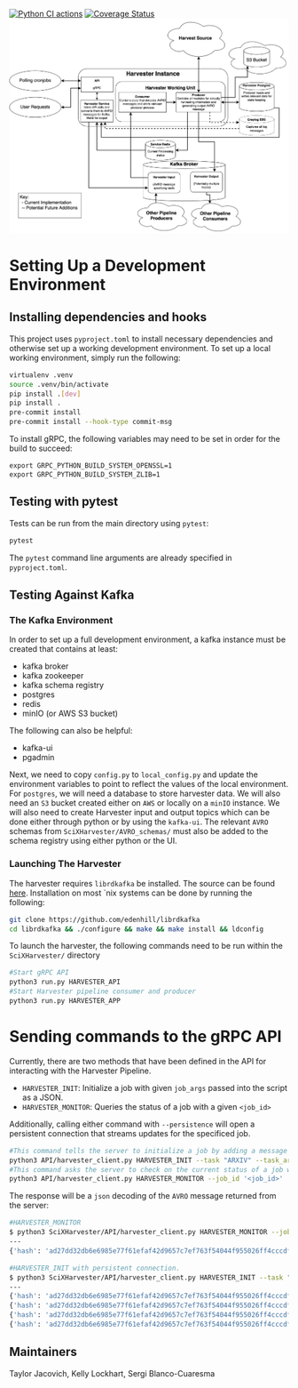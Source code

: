 [![Python CI actions](https://github.com/tjacovich/ADSHarvesterPipeline/actions/workflows/python_actions.yml/badge.svg)](https://github.com/tjacovich/ADSHarvesterPipeline/actions/workflows/python_actions.yml) [![Coverage Status](https://coveralls.io/repos/github/tjacovich/SciXHarvesterPipeline/badge.svg)](https://coveralls.io/github/tjacovich/SciXHarvesterPipeline)
![Harvester Pipeline Flowchart](README_assets/Harvester_implementation.png?raw=true "Harvester Pipeline Flowchart")

# Setting Up a Development Environment
## Installing dependencies and hooks
This project uses `pyproject.toml` to install necessary dependencies and otherwise set up a working development environment. To set up a local working environment, simply run the following:
```bash
virtualenv .venv
source .venv/bin/activate
pip install .[dev]
pip install .
pre-commit install
pre-commit install --hook-type commit-msg
```

To install gRPC, the following variables may need to be set in order for the build to succeed:

```
export GRPC_PYTHON_BUILD_SYSTEM_OPENSSL=1
export GRPC_PYTHON_BUILD_SYSTEM_ZLIB=1
```

## Testing with pytest
Tests can be run from the main directory using `pytest`:
```bash
pytest
```

The `pytest` command line arguments are already specified in `pyproject.toml`.

## Testing Against Kafka
### The Kafka Environment
In order to set up a full development environment, a kafka instance must be created that contains at least:
 - kafka broker
 - kafka zookeeper
 - kafka schema registry
 - postgres
 - redis
 - minIO (or AWS S3 bucket)

The following can also be helpful:
 - kafka-ui
 - pgadmin

Next, we need to copy `config.py` to `local_config.py` and update the environment variables to point to reflect the values of the local environment.
For `postgres`, we will need a  database to store harvester data. We will also need an `S3` bucket created either on `AWS` or locally on a `minIO` instance.
We will also need to create Harvester input and output topics which can be done either through python or by using the `kafka-ui`.
The relevant `AVRO` schemas from `SciXHarvester/AVRO_schemas/` must also be added to the schema registry using either python or the UI.

### Launching The Harvester
The harvester requires `librdkafka` be installed. The source can be found [here](https://github.com/edenhill/librdkafka).
Installation on most `nix systems can be done by running the following:
```bash
git clone https://github.com/edenhill/librdkafka
cd librdkafka && ./configure && make && make install && ldconfig
```
To launch the harvester, the following commands need to be run within the `SciXHarvester/` directory
```bash
#Start gRPC API
python3 run.py HARVESTER_API
#Start Harvester pipeline consumer and producer
python3 run.py HARVESTER_APP
```

# Sending commands to the gRPC API

Currently, there are two methods that have been defined in the API for interacting with the Harvester Pipeline.
- `HARVESTER_INIT`: Initialize a job with given `job_args` passed into the script as a JSON.
- `HARVESTER_MONITOR`: Queries the status of a job with a given `<job_id>`

Additionally, calling either command with `--persistence` will open a persistent connection that streams updates for the specificed job.

```bash
#This command tells the server to initialize a job by adding a message to the Harvester Topic
python3 API/harvester_client.py HARVESTER_INIT --task "ARXIV" --task_args '{"harvest_type": "metadata", "daterange": "YYYY-MM-DD"}'
#This command asks the server to check on the current status of a job with <job_id>
python3 API/harvester_client.py HARVESTER_MONITOR --job_id '<job_id>'
```

The response will be a `json` decoding of the `AVRO` message returned from the server:
```bash
#HARVESTER_MONITOR
$ python3 SciXHarvester/API/harvester_client.py HARVESTER_MONITOR --job_id 'ad27dd32db6e6985e77f61efaf42d9657c7ef763f54044f955026ff4cccdfe9e'
---
{'hash': 'ad27dd32db6e6985e77f61efaf42d9657c7ef763f54044f955026ff4cccdfe9e', 'id': None, 'task': 'MONITOR', 'status': 'Success', 'task_args': {'ingest': None, 'ingest_type': None, 'daterange': None, 'resumptionToken': None, 'persistence': False}}
```
```bash
#HARVESTER_INIT with persistent connection.
$ python3 SciXHarvester/API/harvester_client.py HARVESTER_INIT --task "ARXIV" --task_args '{"ingest": "True", "ingest_type": "metadata", "daterange":"2023-05-02"}' --persistence
---
{'hash': 'ad27dd32db6e6985e77f61efaf42d9657c7ef763f54044f955026ff4cccdfe9e', 'id': None, 'task': 'ARXIV', 'status': 'Pending', 'task_args': {'ingest': True, 'ingest_type': 'metadata', 'daterange': '2023-05-02', 'resumptionToken': None, 'persistence': None}}
{'hash': 'ad27dd32db6e6985e77f61efaf42d9657c7ef763f54044f955026ff4cccdfe9e', 'id': None, 'task': 'ARXIV', 'status': 'Pending', 'task_args': {'ingest': True, 'ingest_type': 'metadata', 'daterange': '2023-05-02', 'resumptionToken': None, 'persistence': None}}
{'hash': 'ad27dd32db6e6985e77f61efaf42d9657c7ef763f54044f955026ff4cccdfe9e', 'id': None, 'task': 'ARXIV', 'status': 'Processing', 'task_args': {'ingest': True, 'ingest_type': 'metadata', 'daterange': '2023-05-02', 'resumptionToken': None, 'persistence': None}}
{'hash': 'ad27dd32db6e6985e77f61efaf42d9657c7ef763f54044f955026ff4cccdfe9e', 'id': None, 'task': 'ARXIV', 'status': 'Success', 'task_args': {'ingest': True, 'ingest_type': 'metadata', 'daterange': '2023-05-02', 'resumptionToken': None, 'persistence': None}}
```
## Maintainers

Taylor Jacovich, Kelly Lockhart,  Sergi Blanco-Cuaresma
